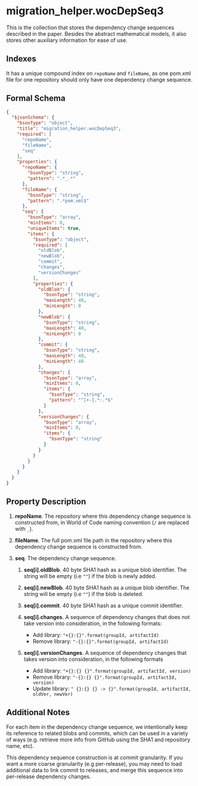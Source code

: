# migration_helper.wocDepSeq3

This is the collection that stores the dependency change sequences described in the paper. Besides the abstract mathematical models, it also stores other auxiliary information for ease of use.

## Indexes

It has a unique compound index on `repoName` and `fileName`, as one pom.xml file for one repository should only have one dependency change sequence.

## Formal Schema

```json
{
  "$jsonSchema": {
    "bsonType": "object",
    "title": "migration_helper.wocDepSeq3",
    "required": [
      "repoName",
      "fileName",
      "seq"
    ],
    "properties": {
      "repoName": {
        "bsonType": "string",
        "pattern": ".*_.*"
      },
      "fileName": {
        "bsonType": "string",
        "pattern": ".*pom.xml$"
      },
      "seq": {
        "bsonType": "array",
        "minItems": 0,
        "uniqueItems": true,
        "items": {
          "bsonType": "object",
          "required": [
            "oldBlob",
            "newBlob",
            "commit",
            "changes",
            "versionChanges"
          ],
          "properties": {
            "oldBlob": {
              "bsonType": "string",
              "maxLength": 40,
              "minLength": 0
            },
            "newBlob": {
              "bsonType": "string",
              "maxLength": 40,
              "minLength": 0
            },
            "commit": {
              "bsonType": "string",
              "maxLength": 40,
              "minLength": 40
            },
            "changes": {
              "bsonType": "array",
              "minItems": 0,
              "items": {
                "bsonType": "string",
                "pattern": "^[+-].*:.*$"
              }
            },
            "versionChanges": {
              "bsonType": "array",
              "minItems": 0,
              "items": {
                "bsonType": "string"
              }
            }
          }
        }
      }
    }
  }
}
```

## Property Description

1. **repoName**. The repository where this dependency change sequence is constructed from, in World of Code naming convention (`/` are replaced with `_`).

2. **fileName**. The full pom.xml file path in the repository where this dependency change sequence is constructed from.

3. **seq**. The dependency change sequence.

   1. **seq[i].oldBlob**. 40 byte SHA1 hash as a unique blob identifier. The string will be empty (i.e `""`) if the blob is newly added.

   2. **seq[i].newBlob**. 40 byte SHA1 hash as a unique blob identifier. The string will be empty (i.e `""`) if the blob is deleted.

   3. **seq[i].commit**. 40 byte SHA1 hash as a unique commit identifier.

   4. **seq[i].changes**. A sequence of dependency changes that does not take version into consideration, in the following formats:
      * Add library: `"+{}:{}".format(groupId, artifactId)`
      * Remove library: `"-{}:{}".format(groupId, artifactId)`

   5. **seq[i].versionChanges**. A sequence of dependency changes that takes version into consideration, in the following formats
      * Add library: `"+{}:{} {}".format(groupId, artifactId, version)`
      * Remove library: `"-{}:{} {}".format(groupId, artifactId, version)`
      * Update library: `" {}:{} {} -> {}".format(groupId, artifactId, oldVer, newVer)`

## Additional Notes

For each item in the dependency change sequence, we intentionally keep its reference to related blobs and commits, which can be used in a variety of ways (e.g. retrieve more info from GitHub using the SHA1 and repository name, etc).

This dependency sequence construction is at commit granularity. If you want a more coarse granularity (e.g per-release), you may need to load additional data to link commit to releases, and merge this sequence into per-release dependency changes.



